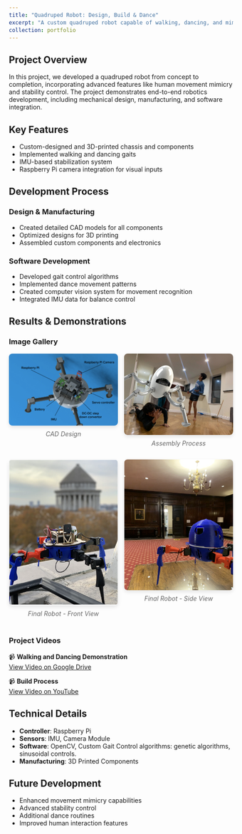 ```yaml
---
title: "Quadruped Robot: Design, Build & Dance"
excerpt: "A custom quadruped robot capable of walking, dancing, and mimicking human movements<br/><img src='/images/meehoyo1.jpg' width='500px' style='display:block; margin:auto;'>"
collection: portfolio
---
```

## Project Overview
In this project, we developed a quadruped robot from concept to completion, incorporating advanced features like human movement mimicry and stability control. The project demonstrates end-to-end robotics development, including mechanical design, manufacturing, and software integration.

## Key Features
- Custom-designed and 3D-printed chassis and components
- Implemented walking and dancing gaits
- IMU-based stabilization system
- Raspberry Pi camera integration for visual inputs

## Development Process
### Design & Manufacturing
- Created detailed CAD models for all components
- Optimized designs for 3D printing
- Assembled custom components and electronics

### Software Development
- Developed gait control algorithms
- Implemented dance movement patterns
- Created computer vision system for movement recognition
- Integrated IMU data for balance control

## Results & Demonstrations

### Image Gallery

<div class="grid__wrapper">
  <div class="grid__item">
    <img src="/images/label_assembly.png" alt="CAD Design" class="gallery-image">
    <p class="caption">CAD Design</p>
  </div>
  <div class="grid__item">
    <img src="/images/meehoyo.JPG" alt="Assembly Process" class="gallery-image">
    <p class="caption">Assembly Process</p>
  </div>
  <div class="grid__item">
    <img src="/images/robot1.png" alt="Final Robot Front View" class="gallery-image">
    <p class="caption">Final Robot - Front View</p>
  </div>
  <div class="grid__item">
    <img src="/images/robot2.png" alt="Final Robot Side View" class="gallery-image">
    <p class="caption">Final Robot - Side View</p>
  </div>
</div>

<style>
.grid__wrapper {
  display: grid;
  grid-template-columns: repeat(2, 1fr);
  grid-gap: 1em;
  margin-bottom: 2em;
}

.grid__item {
  text-align: center;
}

.gallery-image {
  width: 100%;
  height: auto;
  border-radius: 8px;
  box-shadow: 0 4px 8px rgba(0,0,0,0.1);
}

.caption {
  margin-top: 0.5em;
  font-style: italic;
  color: #666;
}
</style>

### Project Videos
📹 **Walking and Dancing Demonstration**  
[View Video on Google Drive](https://drive.google.com/file/d/1CfJlvU03GI2VoA8PFUvZDIAKOWRQQkvY/view)

📹 **Build Process**  
[View Video on YouTube](https://www.youtube.com/watch?v=515rTQ0bT1Q)

## Technical Details
- **Controller**: Raspberry Pi
- **Sensors**: IMU, Camera Module
- **Software**: OpenCV, Custom Gait Control algorithms: genetic algorithms, sinusoidal controls.
- **Manufacturing**: 3D Printed Components

## Future Development
- Enhanced movement mimicry capabilities
- Advanced stability control
- Additional dance routines
- Improved human interaction features
